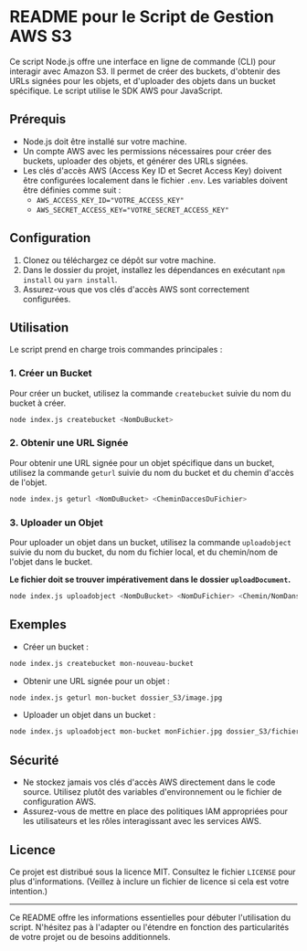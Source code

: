 # README pour le Script de Gestion AWS S3

Ce script Node.js offre une interface en ligne de commande (CLI) pour interagir avec Amazon S3. Il permet de créer des buckets, d'obtenir des URLs signées pour les objets, et d'uploader des objets dans un bucket spécifique. Le script utilise le SDK AWS pour JavaScript.

## Prérequis

- Node.js doit être installé sur votre machine.
- Un compte AWS avec les permissions nécessaires pour créer des buckets, uploader des objets, et générer des URLs signées.
- Les clés d'accès AWS (Access Key ID et Secret Access Key) doivent être configurées localement dans le fichier `.env`. Les variables doivent être définies comme suit :
  - `AWS_ACCESS_KEY_ID="VOTRE_ACCESS_KEY"`
  - `AWS_SECRET_ACCESS_KEY="VOTRE_SECRET_ACCESS_KEY"`

## Configuration

1. Clonez ou téléchargez ce dépôt sur votre machine.
2. Dans le dossier du projet, installez les dépendances en exécutant `npm install` ou `yarn install`.
3. Assurez-vous que vos clés d'accès AWS sont correctement configurées.

## Utilisation

Le script prend en charge trois commandes principales :

### 1. Créer un Bucket

Pour créer un bucket, utilisez la commande `createbucket` suivie du nom du bucket à créer.

```bash
node index.js createbucket <NomDuBucket>
```

### 2. Obtenir une URL Signée

Pour obtenir une URL signée pour un objet spécifique dans un bucket, utilisez la commande `geturl` suivie du nom du bucket et du chemin d'accès de l'objet.

```bash
node index.js geturl <NomDuBucket> <CheminDaccesDuFichier>
```

### 3. Uploader un Objet

Pour uploader un objet dans un bucket, utilisez la commande `uploadobject` suivie du nom du bucket, du nom du fichier local, et du chemin/nom de l'objet dans le bucket.

**Le fichier doit se trouver impérativement dans le dossier `uploadDocument`.**

```bash
node index.js uploadobject <NomDuBucket> <NomDuFichier> <Chemin/NomDansS3>
```

## Exemples

- Créer un bucket :

```bash
node index.js createbucket mon-nouveau-bucket
```

- Obtenir une URL signée pour un objet :

```bash
node index.js geturl mon-bucket dossier_S3/image.jpg
```

- Uploader un objet dans un bucket :

```bash
node index.js uploadobject mon-bucket monFichier.jpg dossier_S3/fichier.jpg
```

## Sécurité

- Ne stockez jamais vos clés d'accès AWS directement dans le code source. Utilisez plutôt des variables d'environnement ou le fichier de configuration AWS.
- Assurez-vous de mettre en place des politiques IAM appropriées pour les utilisateurs et les rôles interagissant avec les services AWS.

## Licence

Ce projet est distribué sous la licence MIT. Consultez le fichier `LICENSE` pour plus d'informations. (Veillez à inclure un fichier de licence si cela est votre intention.)

---

Ce README offre les informations essentielles pour débuter l'utilisation du script. N'hésitez pas à l'adapter ou l'étendre en fonction des particularités de votre projet ou de besoins additionnels.
